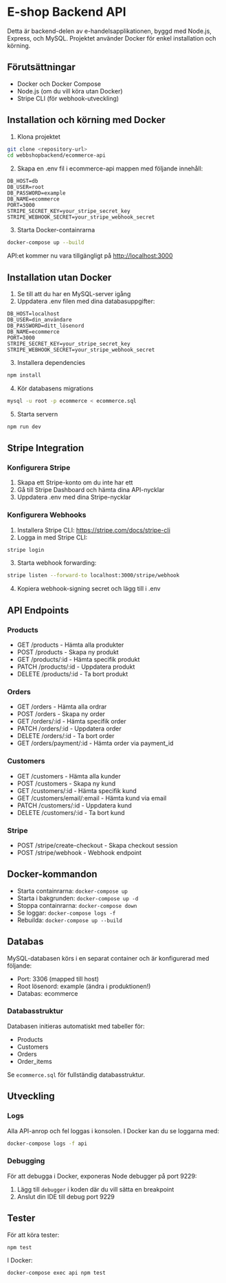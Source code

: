 # E-shop Backend API

Detta är backend-delen av e-handelsapplikationen, byggd med Node.js, Express, och MySQL. Projektet använder Docker för enkel installation och körning.

## Förutsättningar

- Docker och Docker Compose
- Node.js (om du vill köra utan Docker)
- Stripe CLI (för webhook-utveckling)

## Installation och körning med Docker

1. Klona projektet
```bash
git clone <repository-url>
cd webbshopbackend/ecommerce-api
```

2. Skapa en .env fil i ecommerce-api mappen med följande innehåll:
```env
DB_HOST=db
DB_USER=root
DB_PASSWORD=example
DB_NAME=ecommerce
PORT=3000
STRIPE_SECRET_KEY=your_stripe_secret_key
STRIPE_WEBHOOK_SECRET=your_stripe_webhook_secret
```

3. Starta Docker-containrarna
```bash
docker-compose up --build
```

API:et kommer nu vara tillgängligt på [http://localhost:3000](http://localhost:3000)

## Installation utan Docker

1. Se till att du har en MySQL-server igång
2. Uppdatera .env filen med dina databasuppgifter:
```env
DB_HOST=localhost
DB_USER=din_användare
DB_PASSWORD=ditt_lösenord
DB_NAME=ecommerce
PORT=3000
STRIPE_SECRET_KEY=your_stripe_secret_key
STRIPE_WEBHOOK_SECRET=your_stripe_webhook_secret
```

3. Installera dependencies
```bash
npm install
```

4. Kör databasens migrations
```bash
mysql -u root -p ecommerce < ecommerce.sql
```

5. Starta servern
```bash
npm run dev
```

## Stripe Integration

### Konfigurera Stripe

1. Skapa ett Stripe-konto om du inte har ett
2. Gå till Stripe Dashboard och hämta dina API-nycklar
3. Uppdatera .env med dina Stripe-nycklar

### Konfigurera Webhooks

1. Installera Stripe CLI: https://stripe.com/docs/stripe-cli
2. Logga in med Stripe CLI:
```bash
stripe login
```

3. Starta webhook forwarding:
```bash
stripe listen --forward-to localhost:3000/stripe/webhook
```

4. Kopiera webhook-signing secret och lägg till i .env

## API Endpoints

### Products
- GET /products - Hämta alla produkter
- POST /products - Skapa ny produkt
- GET /products/:id - Hämta specifik produkt
- PATCH /products/:id - Uppdatera produkt
- DELETE /products/:id - Ta bort produkt

### Orders
- GET /orders - Hämta alla ordrar
- POST /orders - Skapa ny order
- GET /orders/:id - Hämta specifik order
- PATCH /orders/:id - Uppdatera order
- DELETE /orders/:id - Ta bort order
- GET /orders/payment/:id - Hämta order via payment_id

### Customers
- GET /customers - Hämta alla kunder
- POST /customers - Skapa ny kund
- GET /customers/:id - Hämta specifik kund
- GET /customers/email/:email - Hämta kund via email
- PATCH /customers/:id - Uppdatera kund
- DELETE /customers/:id - Ta bort kund

### Stripe
- POST /stripe/create-checkout - Skapa checkout session
- POST /stripe/webhook - Webhook endpoint

## Docker-kommandon

- Starta containrarna: `docker-compose up`
- Starta i bakgrunden: `docker-compose up -d`
- Stoppa containrarna: `docker-compose down`
- Se loggar: `docker-compose logs -f`
- Rebuilda: `docker-compose up --build`

## Databas

MySQL-databasen körs i en separat container och är konfigurerad med följande:
- Port: 3306 (mapped till host)
- Root lösenord: example (ändra i produktionen!)
- Databas: ecommerce

### Databasstruktur

Databasen initieras automatiskt med tabeller för:
- Products
- Customers
- Orders
- Order_items

Se `ecommerce.sql` för fullständig databasstruktur.

## Utveckling

### Logs
Alla API-anrop och fel loggas i konsolen. I Docker kan du se loggarna med:
```bash
docker-compose logs -f api
```

### Debugging
För att debugga i Docker, exponeras Node debugger på port 9229:
1. Lägg till `debugger` i koden där du vill sätta en breakpoint
2. Anslut din IDE till debug port 9229

## Tester
För att köra tester:
```bash
npm test
```

I Docker:
```bash
docker-compose exec api npm test
